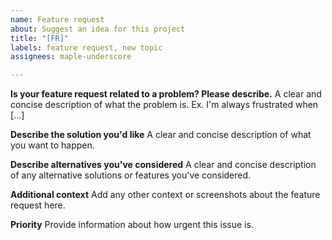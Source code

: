 ```yaml
---
name: Feature request
about: Suggest an idea for this project
title: "[FR]"
labels: feature request, new topic
assignees: maple-underscore

---
```


**Is your feature request related to a problem? Please describe.**
A clear and concise description of what the problem is. Ex. I'm always frustrated when [...]

**Describe the solution you'd like**
A clear and concise description of what you want to happen.

**Describe alternatives you've considered**
A clear and concise description of any alternative solutions or features you've considered.

**Additional context**
Add any other context or screenshots about the feature request here.

**Priority**
Provide information about how urgent this issue is.
